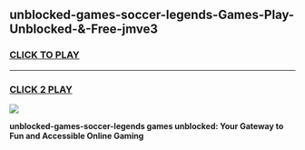 
## unblocked-games-soccer-legends-Games-Play-Unblocked-&-Free-jmve3
<h3>
<a href="https://premium76.site?title=unblocked-games-soccer-legends&ref=24A">CLICK TO PLAY</a></h3>
<hr>

<h3>
<a href="https://premium76.site?title=unblocked-games-soccer-legends&ref=24A">CLICK 2 PLAY</a>
  
</h3>

<a href="https://premium76.site?title=unblocked-games-soccer-legends&ref=24A"><img src="https://clearcache.store/games.png"></a>


**unblocked-games-soccer-legends games unblocked: Your Gateway to Fun and Accessible Online Gaming**
